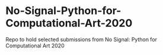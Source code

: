 # No-Signal-Python-for-Computational-Art-2020
Repo to hold selected submissions from No Signal: Python for Computational Art 2020
